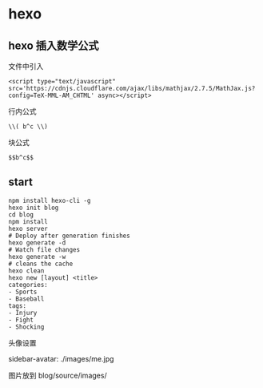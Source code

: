 # hexo

## hexo 插入数学公式

文件中引入

`<script type="text/javascript" src='https://cdnjs.cloudflare.com/ajax/libs/mathjax/2.7.5/MathJax.js?config=TeX-MML-AM_CHTML' async></script>`

行内公式

`\\( b^c \\)`

块公式

`$$b^c$$`

## start 
```
npm install hexo-cli -g
hexo init blog
cd blog
npm install
hexo server
# Deploy after generation finishes
hexo generate -d  
# Watch file changes
hexo generate -w
# cleans the cache
hexo clean
hexo new [layout] <title>
categories:
- Sports
- Baseball
tags:
- Injury
- Fight
- Shocking
```

头像设置

sidebar-avatar: ./images/me.jpg

图片放到 blog/source/images/